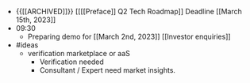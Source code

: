 - {{[[ARCHIVED]]}}  [[[[Preface]] Q2 Tech Roadmap]] Deadline [[March 15th, 2023]]
- 09:30
    - Preparing demo for [[March 2nd, 2023]] [[Investor enquiries]]
- #ideas
    - verification marketplace or aaS
        - Verification needed
        - Consultant / Expert need market insights.
